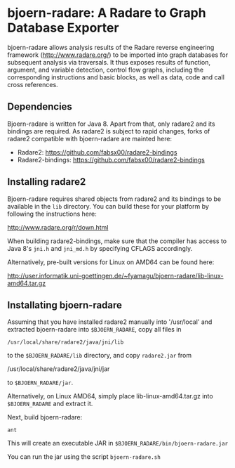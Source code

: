 bjoern-radare: A Radare to Graph Database Exporter
===================================================

bjoern-radare allows analysis results of the Radare reverse
engineering framework (http://www.radare.org/) to be imported into
graph databases for subsequent analysis via traversals. It thus
exposes results of function, argument, and variable detection, control
flow graphs, including the corresponding instructions and basic
blocks, as well as data, code and call cross references.

Dependencies
------------

Bjoern-radare is written for Java 8. Apart from that, only radare2 and
its bindings are required. As radare2 is subject to rapid changes,
forks of radare2 compatible with bjoern-radare are mainted here:

* Radare2: https://github.com/fabsx00/radare2-bindings
* Radare2-bindings: https://github.com/fabsx00/radare2-bindings

Installing radare2
-------------------

Bjoern-radare requires shared objects from radare2 and its bindings to
be available in the `lib` directory. You can build these for your
platform by following the instructions here:

http://www.radare.org/r/down.html

When building radare2-bindings, make sure that the compiler has access
to Java 8's `jni.h` and `jni_md.h` by specifying CFLAGS accordingly.

Alternatively, pre-built versions for Linux on AMD64 can be found
here:

http://user.informatik.uni-goettingen.de/~fyamagu/bjoern-radare/lib-linux-amd64.tar.gz

Installating bjoern-radare
---------------------------

Assuming that you have installed radare2 manually into '/usr/local'
and extracted bjoern-radare into `$BJOERN_RADARE`, copy all files in

    /usr/local/share/radare2/java/jni/lib

to the `$BJOERN_RADARE/lib` directory, and copy `radare2.jar` from

   /usr/local/share/radare2/java/jni/jar

to `$BJOERN_RADARE/jar`.

Alternatively, on Linux AMD64, simply place lib-linux-amd64.tar.gz
into `$BJOERN_RADARE` and extract it.

Next, build bjoern-radare:

    ant

This will create an executable JAR in
`$BJOERN_RADARE/bin/bjoern-radare.jar`

You can run the jar using the script `bjoern-radare.sh`
